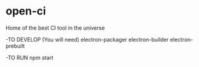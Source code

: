 # open-ci
Home of the best CI tool in the universe


-TO DEVELOP
(You will need)
electron-packager
electron-builder
electron-prebuilt

-TO RUN
npm start

